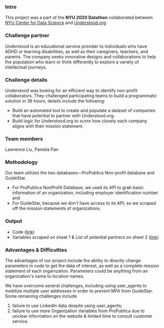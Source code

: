 ### Intro
This project was a part of the **NYU 2020 Datathon** collaborated between [NYU Center for Data Science](https://cds.nyu.edu/) and [Understood.org](https://www.understood.org/). 

### Challenge partner
Understood is an educational service provider to individuals who have ADHD or learning disabilities, as well as their caregivers, teachers, and parents. The company seeks innovative designs and collaborations to help the population who learn or think differently to explore a variety of intellectual journeys.

### Challenge details
Understood was looking for an efficient way to identify non-profit collaborators. They challenged participating teams to build a programmatic solution in 36 hours, details include the following:
- Build an automated tool to create and populate a dataset of companies that have potential to partner with Understood.org.
- Build logic for Understood.org to score how closely each company aligns with their mission statement.

### Team members
Lawrence Liu, Pamela Pan

### Methodology
Our team utilizes the two databases—ProPublica Non-profit database and GuideStar. 
- For ProPublica NonProfit Database, we used its API to grab basic information of an organization, including employer identification number and
- For GuideStar, because we don't have access to its API, so we scraped off the mission statements of organizations. 

### Output
- Code ([link](https://github.com/pamela-pan/nyudatathon2020/blob/main/code.py))
- Variables scraped on sheet 1 & List of potential partners on sheet 2 ([link](https://github.com/pamela-pan/nyudatathon2020/blob/main/Non-profit%20Ecosystem.csv))

### Advantages & Difficulties
The advantages of our project include the ability to directly change parameters in code to get the data of interest, as well as a complete mission statement of each organization. 
Parameters could be anything from an organization's name to location names. 

We have overcome several challenges, including using user_agents to mobilize multiple user addresses in order to prevent MFA from GuideStar. 
Some remaining challenges include 
1. failure to use LinkedIn data despite using user_agents; 
2. failure to use more Organization Variables from ProPublica due to unclear information on the website & limited time to consult customer service.
